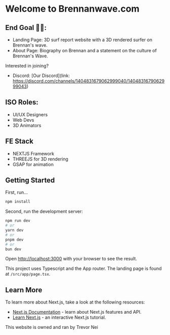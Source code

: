 # Welcome to Brennanwave.com 


## End Goal 🏄‍♂️:
- Landing Page: 3D surf report website with a 3D rendered surfer on Brennan's wave. 
- About Page: Biography on Brennan and a statement on the culture of Brennan's Wave.

Interested in joining?
- Discord: [Our Discord](link: https://discord.com/channels/1404831679062999040/1404831679062999043)

## ISO Roles:
- UI/UX Designers
- Web Devs
- 3D Animators


## FE Stack
- NEXTJS Framework
- THREEJS for 3D rendering
- GSAP for animation


## Getting Started

First, run...

```bash
npm install
```

Second, run the development server:

```bash
npm run dev
# or
yarn dev
# or
pnpm dev
# or
bun dev
```

Open [http://localhost:3000](http://localhost:3000) with your browser to see the result.

This project uses Typescript and the App router. 
The landing page is found at `/src/app/page.tsx`.

## Learn More

To learn more about Next.js, take a look at the following resources:

- [Next.js Documentation](https://nextjs.org/docs) - learn about Next.js features and API.
- [Learn Next.js](https://nextjs.org/learn) - an interactive Next.js tutorial.

This website is owned and ran by Trevor Nei
